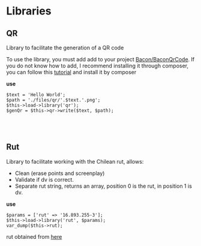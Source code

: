 # Libraries

## QR ##

Library to facilitate the generation of a QR code

To use the library, you must add add to your project [Bacon/BaconQrCode](https://github.com/Bacon/BaconQrCode). If you do not know how to add, I recommend installing it through composer, you can follow this [tutorial](https://philsturgeon.uk/php/2012/05/07/composer-with-codeigniter/) and install it by composer

**use**

    $text = 'Hello World';
    $path = './files/qr/'.$text.'.png';
    $this->load->library('qr');
    $genQr = $this->qr->write($text, $path);

<br><br>

## Rut ##

Library to facilitate working with the Chilean rut, allows:

 - Clean (erase points and screenplay)
 - Validate if dv is correct.
 - Separate rut string, returns an array, position 0 is the rut, in position 1 is dv.

**use**

    $params = ['rut' => '16.893.255-3'];
    $this->load->library('rut', $params);
    var_dump($this->rut);

rut obtained from [here](http://joaquinnunez.cl/jQueryRutPlugin/generador-de-ruts-chilenos-validos.html)
